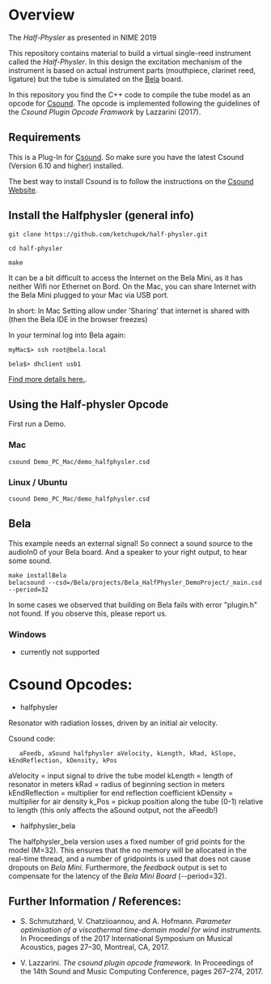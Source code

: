 # Overview

The _Half-Physler_ as presented in NIME 2019

This repository contains material to build a virtual single-reed instrument called the _Half-Physler_. In this design the excitation mechanism of the instrument is based on actual instrument parts (mouthpiece, clarinet reed, ligature) but the tube is simulated on the [Bela](http://www.bela.io) board.

In this repository you find the C++ code to compile the tube model as an opcode for [Csound](https://csound.com). The opcode is implemented following the guidelines of the _Csound Plugin Opcode Framwork_ by Lazzarini (2017).


## Requirements
This is a Plug-In for [Csound](https://csound.com). So make sure you have the latest Csound (Version 6.10 and higher) installed.

The best way to install Csound is to follow the instructions on the [Csound Website](https://csound.com).



## Install the Halfphysler (general info)

 ```
git clone https://github.com/ketchupok/half-physler.git

cd half-physler

make
```
It can be a bit difficult to access the Internet on the Bela Mini, as it has neither Wifi nor Ethernet on Bord. On the Mac, you can share Internet with the Bela Mini plugged to your Mac via USB port.

In short:
In Mac Setting allow under 'Sharing' that internet is shared with
(then the Bela IDE in the browser freezes)


In your terminal log into Bela again:
```
myMac$> ssh root@bela.local

bela$> dhclient usb1
```
[Find more details here.](https://www.hackster.io/hologram/sharing-internet-with-the-pocketbeagle-on-osx-cd62b2).

## Using the Half-physler Opcode

First run a Demo.

### Mac

```
csound Demo_PC_Mac/demo_halfphysler.csd
```

### Linux / Ubuntu

```
csound Demo_PC_Mac/demo_halfphysler.csd
```


## Bela

This example needs an external signal! So connect a sound source to the audioIn0 of your Bela board. And a speaker to your right output, to hear some sound.

```
make installBela
belacsound --csd=/Bela/projects/Bela_HalfPhysler_DemoProject/_main.csd --period=32
```

In some cases we observed that building on Bela fails with error "plugin.h" not found. If you observe this, please report us.

### Windows
- currently not supported


# Csound Opcodes:

- halfphysler

Resonator with radiation losses, driven by an initial air velocity.

Csound code:
```
   aFeedb, aSound halfphysler aVelocity, kLength, kRad, kSlope, kEndReflection, kDensity, kPos
```

aVelocity      = input signal to drive the tube model
kLength        = length of resonator in meters
kRad           = radius of beginning section in meters
kEndReflection = multiplier for end reflection
coefficient
kDensity       = multiplier for air density
k_Pos          = pickup position along the tube (0-1) relative to length (this only affects the aSound output, not the aFeedb!)

- halfphysler_bela

The halfphysler_bela version uses a fixed number of grid points for the model (M=32). This ensures that the no memory will be allocated in the real-time thread, and a number of gridpoints is used that does not cause dropouts on _Bela Mini_. Furthermore, the _feedback_ output is set to compensate for the latency of the _Bela Mini Board_ (--period=32).

## Further Information / References:

- S. Schmutzhard, V. Chatziioannou, and A. Hofmann. _Parameter optimisation of a viscothermal time-domain model for wind instruments._ In Proceedings of the 2017 International Symposium on Musical Acoustics, pages 27–30, Montreal, CA, 2017.

- V. Lazzarini. _The csound plugin opcode framework._ In Proceedings of the 14th Sound and Music Computing
Conference, pages 267–274, 2017.
